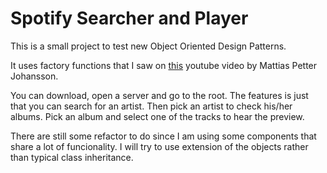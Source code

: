 # Spotify Searcher and Player

This is a small project to test new Object Oriented Design Patterns.

It uses factory functions that I saw on [this](https://www.youtube.com/watch?v=ImwrezYhw4w)
youtube video by Mattias Petter Johansson.

You can download, open a server and go to the root. The features is just
that you can search for an artist. Then pick an artist to check his/her albums.
Pick an album and select one of the tracks to hear the preview.

There are still some refactor to do since I am using some components that share
a lot of funcionality. I will try to use extension of the objects rather than
typical class inheritance.
